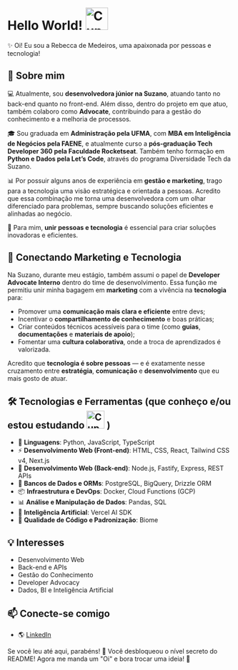 # Hello World! <img src="https://media3.giphy.com/media/v1.Y2lkPTc5MGI3NjExYXBiaWFpNHRkOGRyemU1c3N0eXlvOWtjcDY5bXcxbzFlZGQzdzAwdyZlcD12MV9pbnRlcm5hbF9naWZfYnlfaWQmY3Q9Zw/ZwFfOcA638P3my0DDq/giphy.gif" width="50" alt="Cupcake hello">


✨ Oi! Eu sou a Rebecca de Medeiros, uma apaixonada por pessoas e tecnologia!  

## 🚀 Sobre mim
💻 Atualmente, sou **desenvolvedora júnior na Suzano**, atuando tanto no back-end quanto no front-end. Além disso, dentro do projeto em que atuo, também colaboro como **Advocate**, contribuindo para a gestão do conhecimento e a melhoria de processos.

🎓 Sou graduada em **Administração pela UFMA**, com **MBA em Inteligência de Negócios pela FAENE**, e atualmente curso a **pós-graduação Tech Developer 360 pela Faculdade Rocketseat**. Também tenho formação em **Python e Dados pela Let’s Code**, através do programa Diversidade Tech da Suzano.

📊 Por possuir alguns anos de experiência em **gestão e marketing**, trago para a tecnologia uma visão estratégica e orientada a pessoas. Acredito que essa combinação me torna uma desenvolvedora com um olhar diferenciado para problemas, sempre buscando soluções eficientes e alinhadas ao negócio.

🤝 Para mim, **unir pessoas e tecnologia** é essencial para criar soluções inovadoras e eficientes.

## 🧩 Conectando Marketing e Tecnologia

Na Suzano, durante meu estágio, também assumi o papel de **Developer Advocate Interno** dentro do time de desenvolvimento. Essa função me permitiu unir minha bagagem em **marketing** com a vivência na **tecnologia** para:

- Promover uma **comunicação mais clara e eficiente** entre devs;
- Incentivar o **compartilhamento de conhecimento** e boas práticas;
- Criar conteúdos técnicos acessíveis para o time (como **guias**, **documentações** e **materiais de apoio**);
- Fomentar uma **cultura colaborativa**, onde a troca de aprendizados é valorizada.

Acredito que **tecnologia é sobre pessoas** — e é exatamente nesse cruzamento entre **estratégia**, **comunicação** e **desenvolvimento** que eu mais gosto de atuar.

## 🛠️ Tecnologias e Ferramentas (que conheço e/ou estou estudando <img src="https://media.tenor.com/Rc1GWDr71WIAAAAM/psyduck.gif" width="40" alt="Cupcake hello"> )
- 📌 **Linguagens**: Python, JavaScript, TypeScript
- ⚡ **Desenvolvimento Web (Front-end)**: HTML, CSS, React, Tailwind CSS v4, Next.js
- 🔧 **Desenvolvimento Web (Back-end)**: Node.js, Fastify, Express, REST APIs
- 🐘 **Bancos de Dados e ORMs**: PostgreSQL, BigQuery, Drizzle ORM
- 📦 **Infraestrutura e DevOps**: Docker, Cloud Functions (GCP)
- 📊 **Análise e Manipulação de Dados**: Pandas, SQL
- 🧠 **Inteligência Artificial**: Vercel AI SDK
- 🧪 **Qualidade de Código e Padronização**: Biome

## 💡 Interesses 
- Desenvolvimento Web
- Back-end e APIs
- Gestão do Conhecimento
- Developer Advocacy
- Dados, BI e Inteligência Artificial

## 📫 Conecte-se comigo
- 🌎 [LinkedIn](https://www.linkedin.com/in/rebecca-medeiros/)

Se você leu até aqui, parabéns! 🎉 Você desbloqueou o nível secreto do README! Agora me manda um "Oi" e bora trocar uma ideia! 🚀
